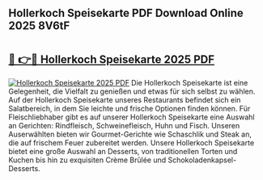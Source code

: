 ## Hollerkoch Speisekarte PDF Download Online 2025 8V6tF

# <h2><a href="http://gc7afi.nevu.top/?p=Hollerkoch+Speisekarte">🔗 👉🔴 Hollerkoch Speisekarte 2025 PDF</a></h2>

[![Hollerkoch Speisekarte 2025 PDF](https://i.imgur.com/dBaPXMq.png)](http://gc7afi.nevu.top/?p=Hollerkoch+Speisekarte)
Die Hollerkoch Speisekarte ist eine Gelegenheit, die Vielfalt zu genießen und etwas für sich selbst zu wählen. Auf der Hollerkoch Speisekarte unseres Restaurants befindet sich ein Salatbereich, in dem Sie leichte und frische Optionen finden können. Für Fleischliebhaber gibt es auf unserer Hollerkoch Speisekarte eine Auswahl an Gerichten: Rindfleisch, Schweinefleisch, Huhn und Fisch. Unseren Auserwählten bieten wir Gourmet-Gerichte wie Schaschlik und Steak an, die auf frischem Feuer zubereitet werden. Unsere Hollerkoch Speisekarte bietet eine große Auswahl an Desserts, von traditionellen Torten und Kuchen bis hin zu exquisiten Crème Brûlée und Schokoladenkapsel-Desserts.
